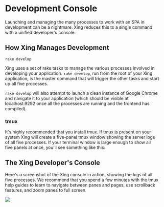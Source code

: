 # Development Console

Launching and managing the many processes to work with an SPA in development can be a nightmare.  Xing reduces this to a single command with a unified developer's console.

## How Xing Manages Development

```rake develop```

Xing uses a set of rake tasks to manage the various processes involved in developing your application. ```rake develop```, run from the root of your Xing application, is the master command that will trigger the other tasks and start up all five processes.

```rake develop``` will also attempt to launch a clean instance of Google Chrome and navigate it to your application (which should be visible at localhost:9292 once all the processes are running and the frontend has compiled).

### tmux

It's highly recommended that you install tmux. If tmux is present on your system Xing will create a five-panel tmux window showing the server logs of all five processes.  If your terminal window is large enough to show all five panels at once, you'll see something like this:

## The Xing Developer's Console

Here's a screenshot of the Xing console in action, showing the logs of all five processes. We recommend that you spend a few minutes with the tmux help guides to learn to navigate between panes and pages, use scrollback features, and zoom panes to full screen.

![](/images/xing-console-panel.png)
